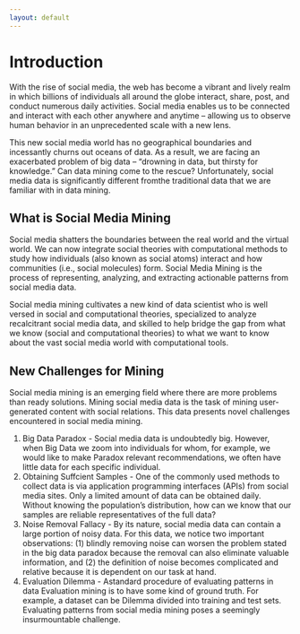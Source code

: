 ```yaml
---
layout: default
---
```

 <script type="text/x-mathjax-config">
    MathJax.Hub.Config({
      tex2jax: {
        skipTags: ['script', 'noscript', 'style', 'textarea', 'pre'],
        inlineMath: [['$','$']]
      }
    });
  </script>
  <script src="https://cdn.mathjax.org/mathjax/latest/MathJax.js?config=TeX-AMS-MML_HTMLorMML" type="text/javascript"></script> 



# Introduction

With the rise of social media, the web has become a vibrant and lively realm in which billions of individuals all around the globe interact, share, post, and conduct numerous daily activities. Social media enables us to be connected and interact with each other anywhere and anytime – allowing us to observe human behavior in an unprecedented scale with a new lens.

This new social media world has no geographical boundaries and incessantly churns out oceans of data. As a result, we are facing an exacerbated problem of big data – “drowning in data, but thirsty for knowledge.” Can data
mining come to the rescue? Unfortunately, social media data is significantly different fromthe traditional data that we are familiar with in data mining.

## What is Social Media Mining

Social media shatters the boundaries between the real world and the virtual world. We can now integrate social theories with computational methods to study how individuals (also known as social atoms) interact and how communities (i.e., social molecules) form. Social Media Mining is the process of representing, analyzing, and extracting actionable patterns from social media data.

Social media mining cultivates a new kind of data scientist who is well versed in social and computational theories, specialized to analyze recalcitrant social media data, and skilled to help bridge the gap from what we know (social and computational theories) to what we want to know about the vast social media world with computational tools.

## New Challenges for Mining

Social media mining is an emerging field where there are more problems than ready solutions. Mining social media data is the task of mining user-generated content with social relations. This data presents novel challenges encountered in social media mining.

1. Big Data Paradox - Social media data is undoubtedly big. However, when Big Data we zoom into individuals for whom, for example, we would like to make Paradox relevant recommendations, we often have little data for each specific individual.
2. Obtaining Suffcient Samples - One of the commonly used methods to collect data is via application programming interfaces (APIs) from social media sites. Only a limited amount of data can be obtained daily. Without knowing the population’s distribution, how can we know that our samples are reliable representatives of the full data?
3. Noise Removal Fallacy - By its nature, social media data can contain a large portion of noisy data. For this data, we notice two important observations: (1) blindly removing noise can worsen the problem stated in the big data paradox because the removal can also eliminate valuable information, and (2) the definition of noise becomes complicated and relative because it is dependent on our task at hand.
4. Evaluation Dilemma - Astandard procedure of evaluating patterns in data Evaluation mining is to have some kind of ground truth. For example, a dataset can be Dilemma divided into training and test sets. Evaluating patterns from social media mining poses a seemingly insurmountable challenge.